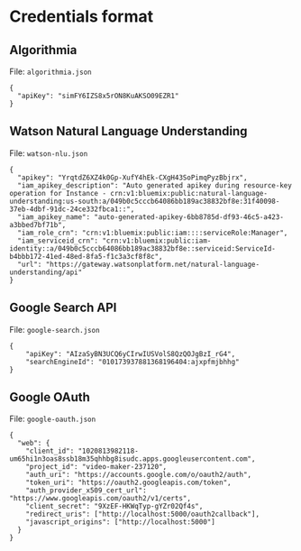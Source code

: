 # Credentials format

## Algorithmia

File: `algorithmia.json`

```
{
  "apiKey": "simFY6IZS8x5rON8KuAKSO09EZR1"
}
```

## Watson Natural Language Understanding

File: `watson-nlu.json`

```
{
  "apikey": "YrqtdZ6XZ4k0Gp-XufY4hEk-CXgH43SoPimqPyzBbjrx",
  "iam_apikey_description": "Auto generated apikey during resource-key operation for Instance - crn:v1:bluemix:public:natural-language-understanding:us-south:a/049b0c5cccb64086bb189ac38832bf8e:31f40098-37eb-4dbf-91dc-24ce332fbca1::",
  "iam_apikey_name": "auto-generated-apikey-6bb8785d-df93-46c5-a423-a3bbed7bf71b",
  "iam_role_crn": "crn:v1:bluemix:public:iam::::serviceRole:Manager",
  "iam_serviceid_crn": "crn:v1:bluemix:public:iam-identity::a/049b0c5cccb64086bb189ac38832bf8e::serviceid:ServiceId-b4bbb172-41ed-48ed-8fa5-f1c3a3cf8f8c",
  "url": "https://gateway.watsonplatform.net/natural-language-understanding/api"
}
```

## Google Search API

File: `google-search.json`

```
{
    "apiKey": "AIzaSyBN3UCQ6yCIrwIUSVolS8QzQOJgBzI_rG4",
    "searchEngineId": "010173937881368196404:ajxpfmjbhhg"
}
```

## Google OAuth

File: `google-oauth.json`

```
{
  "web": {
    "client_id": "1020813982118-um65hi1n3oas8ssb18m35qhhbg8isudc.apps.googleusercontent.com",
    "project_id": "video-maker-237120",
    "auth_uri": "https://accounts.google.com/o/oauth2/auth",
    "token_uri": "https://oauth2.googleapis.com/token",
    "auth_provider_x509_cert_url": "https://www.googleapis.com/oauth2/v1/certs",
    "client_secret": "9XzEF-HKWqTyp-gYZr02Qf4s",
    "redirect_uris": ["http://localhost:5000/oauth2callback"],
    "javascript_origins": ["http://localhost:5000"]
  }
}
```
